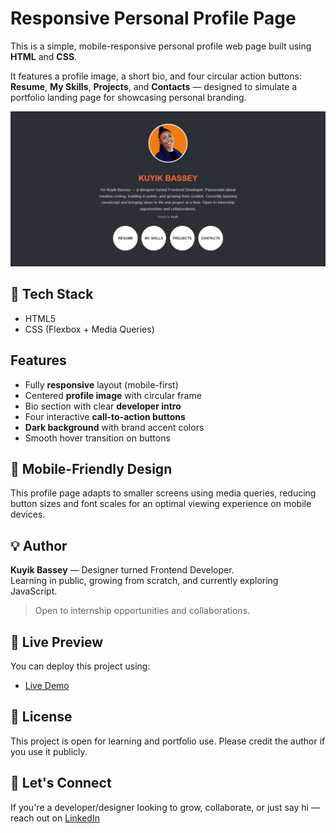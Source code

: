 # Responsive Personal Profile Page

This is a simple, mobile-responsive personal profile web page built using **HTML** and **CSS**.

It features a profile image, a short bio, and four circular action buttons: **Resume**, **My Skills**, **Projects**, and **Contacts** — designed to simulate a portfolio landing page for showcasing personal branding.

![Screenshot](Profile.png)


## 🔧 Tech Stack

- HTML5  
- CSS (Flexbox + Media Queries)



##  Features

- Fully **responsive** layout (mobile-first)
- Centered **profile image** with circular frame
- Bio section with clear **developer intro**
- Four interactive **call-to-action buttons**
- **Dark background** with brand accent colors
- Smooth hover transition on buttons



## 📱 Mobile-Friendly Design

This profile page adapts to smaller screens using media queries, reducing button sizes and font scales for an optimal viewing experience on mobile devices.



## 💡 Author

**Kuyik Bassey** — Designer turned Frontend Developer.  
Learning in public, growing from scratch, and currently exploring JavaScript.

> Open to internship opportunities and collaborations.



## 🔗 Live Preview

You can deploy this project using:
- [Live Demo](https://kuyik2.github.io/Personal-Profile/)




## 📝 License

This project is open for learning and portfolio use. Please credit the author if you use it publicly.


## 🚀 Let's Connect

If you're a developer/designer looking to grow, collaborate, or just say hi — reach out on [LinkedIn](https://www.linkedin.com/in/kuyik_bassey)



